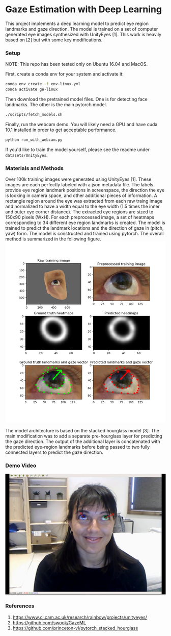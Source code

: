 # Gaze Estimation with Deep Learning

This project implements a deep learning model to predict eye region landmarks and gaze direction.
The model is trained on a set of computer generated eye images synthesized with UnityEyes [1]. This work is heavily based on [2] but with some key modifications. 

### Setup

NOTE: This repo has been tested only on Ubuntu 16.04 and MacOS. 

First, create a conda env for your system and activate it:
```bash
conda env create -f env-linux.yml
conda activate ge-linux
```

Then download the pretrained model files. One is for detecting face landmarks. The other is the main pytorch model.

```bash
./scripts/fetch_models.sh
```

Finally, run the webcam demo. You will likely need a GPU and have cuda 10.1 installed in order to get acceptable performance. 

```bash
python run_with_webcam.py
```

If you'd like to train the model yourself, please see the readme under `datasets/UnityEyes`.

### Materials and Methods

Over 100k training images were generated using UnityEyes [1]. These images are each perfectly labeled
 with a json metadata file. The labels provide eye region landmark positions in screenspace,
  the direction the eye is looking in camera space, and other additional pieces of information. A rectangle region around the eye was extracted from each raw traing image and normalized to have a width equal to the eye width (1.5 times the inner and outer eye corner distance). The extracted eye regions  are sized to 150x90 pixels (WxH). For each preprocessed image, a set of heatmaps corresponding
  to 34 different eye region landmarks is created. The model is trained to predict the landmark locations and the direction of gaze
  in (pitch, yaw) form. The model is constructed and trained using pytorch. The overall method is summarized in the following figure.
![alt text](static/fig1.png "Logo Title Text 1")

The model architecture is based on the stacked hourglass model [3]. The main modification was to add a separate pre-hourglass layer for predicting the gaze direction. The output of the additional layer is concatenated with the predicted eye-region landmarks before being passed to two fully connected layers to predict the gaze direction. 

### Demo Video

[![Watch the video](static/ge_screenshot.png)](https://drive.google.com/open?id=1I0RLnd8QnFNU65Ov29B-tx_lc0GedSSB)


### References

1. https://www.cl.cam.ac.uk/research/rainbow/projects/unityeyes/
2. https://github.com/swook/GazeML
3. https://github.com/princeton-vl/pytorch_stacked_hourglass
